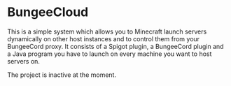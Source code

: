 # BungeeCloud

This is a simple system which allows you to Minecraft launch servers dynamically on other host instances and to control them from your BungeeCord proxy. It consists of a Spigot plugin, a BungeeCord plugin and a Java program you have to launch on every machine you want to host servers on.

The project is inactive at the moment.
